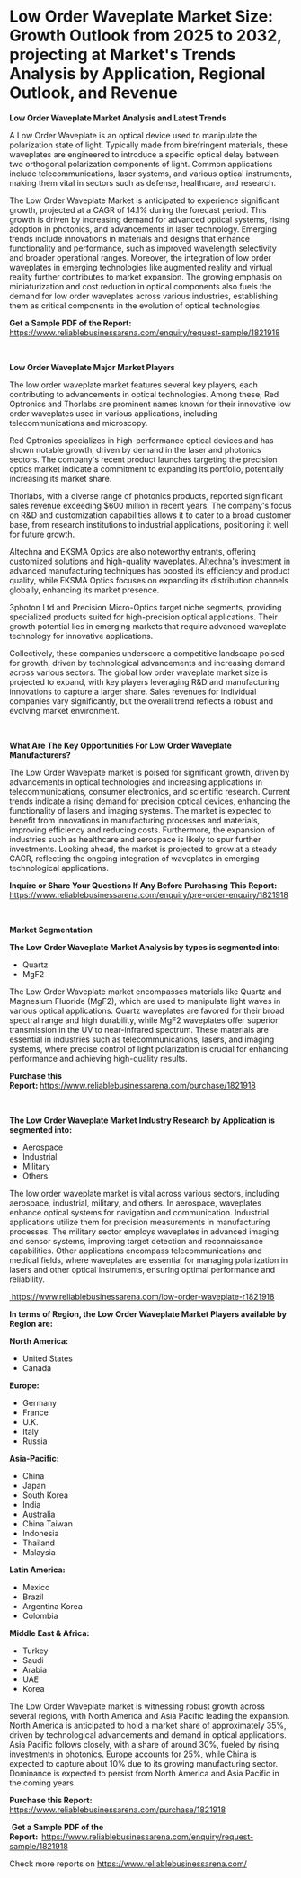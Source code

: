 <p><h1>Low Order Waveplate Market Size: Growth Outlook from 2025 to 2032, projecting at Market's Trends Analysis by Application, Regional Outlook, and Revenue</h1></p><p><strong>Low Order Waveplate Market Analysis and Latest Trends</strong></p>
<p><p>A Low Order Waveplate is an optical device used to manipulate the polarization state of light. Typically made from birefringent materials, these waveplates are engineered to introduce a specific optical delay between two orthogonal polarization components of light. Common applications include telecommunications, laser systems, and various optical instruments, making them vital in sectors such as defense, healthcare, and research.</p><p>The Low Order Waveplate Market is anticipated to experience significant growth, projected at a CAGR of 14.1% during the forecast period. This growth is driven by increasing demand for advanced optical systems, rising adoption in photonics, and advancements in laser technology. Emerging trends include innovations in materials and designs that enhance functionality and performance, such as improved wavelength selectivity and broader operational ranges. Moreover, the integration of low order waveplates in emerging technologies like augmented reality and virtual reality further contributes to market expansion. The growing emphasis on miniaturization and cost reduction in optical components also fuels the demand for low order waveplates across various industries, establishing them as critical components in the evolution of optical technologies.</p></p>
<p><strong>Get a Sample PDF of the Report:&nbsp;</strong> <a href="https://www.reliablebusinessarena.com/enquiry/request-sample/1821918?utm_campaign=2217&utm_medium=2&utm_source=Github&utm_content=ia&utm_term=09042025&utm_id=low-order-waveplate">https://www.reliablebusinessarena.com/enquiry/request-sample/1821918</a></p>
<p>&nbsp;</p>
<p><strong>Low Order Waveplate Major Market Players</strong></p>
<p><p>The low order waveplate market features several key players, each contributing to advancements in optical technologies. Among these, Red Optronics and Thorlabs are prominent names known for their innovative low order waveplates used in various applications, including telecommunications and microscopy.</p><p>Red Optronics specializes in high-performance optical devices and has shown notable growth, driven by demand in the laser and photonics sectors. The company's recent product launches targeting the precision optics market indicate a commitment to expanding its portfolio, potentially increasing its market share.</p><p>Thorlabs, with a diverse range of photonics products, reported significant sales revenue exceeding $600 million in recent years. The company's focus on R&D and customization capabilities allows it to cater to a broad customer base, from research institutions to industrial applications, positioning it well for future growth.</p><p>Altechna and EKSMA Optics are also noteworthy entrants, offering customized solutions and high-quality waveplates. Altechna's investment in advanced manufacturing techniques has boosted its efficiency and product quality, while EKSMA Optics focuses on expanding its distribution channels globally, enhancing its market presence.</p><p>3photon Ltd and Precision Micro-Optics target niche segments, providing specialized products suited for high-precision optical applications. Their growth potential lies in emerging markets that require advanced waveplate technology for innovative applications.</p><p>Collectively, these companies underscore a competitive landscape poised for growth, driven by technological advancements and increasing demand across various sectors. The global low order waveplate market size is projected to expand, with key players leveraging R&D and manufacturing innovations to capture a larger share. Sales revenues for individual companies vary significantly, but the overall trend reflects a robust and evolving market environment.</p></p>
<p>&nbsp;</p>
<p><strong>What Are The Key Opportunities For Low Order Waveplate Manufacturers?</strong></p>
<p><p>The Low Order Waveplate market is poised for significant growth, driven by advancements in optical technologies and increasing applications in telecommunications, consumer electronics, and scientific research. Current trends indicate a rising demand for precision optical devices, enhancing the functionality of lasers and imaging systems. The market is expected to benefit from innovations in manufacturing processes and materials, improving efficiency and reducing costs. Furthermore, the expansion of industries such as healthcare and aerospace is likely to spur further investments. Looking ahead, the market is projected to grow at a steady CAGR, reflecting the ongoing integration of waveplates in emerging technological applications.</p></p>
<p><strong>Inquire or Share Your Questions If Any Before Purchasing This Report:</strong> <a href="https://www.reliablebusinessarena.com/enquiry/pre-order-enquiry/1821918?utm_campaign=2217&utm_medium=2&utm_source=Github&utm_content=ia&utm_term=09042025&utm_id=low-order-waveplate">https://www.reliablebusinessarena.com/enquiry/pre-order-enquiry/1821918</a></p>
<p>&nbsp;</p>
<p><strong>Market Segmentation</strong></p>
<p><strong>The Low Order Waveplate Market Analysis by types is segmented into:</strong></p>
<p><ul><li>Quartz</li><li>MgF2</li></ul></p>
<p><p>The Low Order Waveplate market encompasses materials like Quartz and Magnesium Fluoride (MgF2), which are used to manipulate light waves in various optical applications. Quartz waveplates are favored for their broad spectral range and high durability, while MgF2 waveplates offer superior transmission in the UV to near-infrared spectrum. These materials are essential in industries such as telecommunications, lasers, and imaging systems, where precise control of light polarization is crucial for enhancing performance and achieving high-quality results.</p></p>
<p><strong>Purchase this Report:&nbsp;</strong><a href="https://www.reliablebusinessarena.com/purchase/1821918?utm_campaign=2217&utm_medium=2&utm_source=Github&utm_content=ia&utm_term=09042025&utm_id=low-order-waveplate">https://www.reliablebusinessarena.com/purchase/1821918</a></p>
<p>&nbsp;</p>
<p><strong>The Low Order Waveplate Market Industry Research by Application is segmented into:</strong></p>
<p><ul><li>Aerospace</li><li>Industrial</li><li>Military</li><li>Others</li></ul></p>
<p><p>The low order waveplate market is vital across various sectors, including aerospace, industrial, military, and others. In aerospace, waveplates enhance optical systems for navigation and communication. Industrial applications utilize them for precision measurements in manufacturing processes. The military sector employs waveplates in advanced imaging and sensor systems, improving target detection and reconnaissance capabilities. Other applications encompass telecommunications and medical fields, where waveplates are essential for managing polarization in lasers and other optical instruments, ensuring optimal performance and reliability.</p></p>
<p><a href="https://www.reliablebusinessarena.com/low-order-waveplate-r1821918?utm_campaign=2217&utm_medium=2&utm_source=Github&utm_content=ia&utm_term=09042025&utm_id=low-order-waveplate">&nbsp;https://www.reliablebusinessarena.com/low-order-waveplate-r1821918</a></p>
<p><strong>In terms of Region, the Low Order Waveplate Market Players available by Region are:</strong></p>
<p>
    <p> <strong> North America: </strong>
        <ul>
            <li>United States</li>
            <li>Canada</li>
        </ul>
        </p> 
    <p> <strong> Europe: </strong>
        <ul>
            <li>Germany</li>
            <li>France</li>
            <li>U.K.</li>
            <li>Italy</li>
            <li>Russia</li>
        </ul>
        </p> 
    <p> <strong> Asia-Pacific: </strong>
        <ul>
            <li>China</li>
            <li>Japan</li>
            <li>South Korea</li>
            <li>India</li>
            <li>Australia</li>
            <li>China Taiwan</li>
            <li>Indonesia</li>
            <li>Thailand</li>
            <li>Malaysia</li>
        </ul>
        </p> 
    <p> <strong> Latin America: </strong>
        <ul>
            <li>Mexico</li>
            <li>Brazil</li>
            <li>Argentina Korea</li>
            <li>Colombia</li>
        </ul>
        </p> 
    <p> <strong> Middle East & Africa: </strong>
        <ul>
            <li>Turkey</li>
            <li>Saudi</li>
            <li>Arabia</li>
            <li>UAE</li>
            <li>Korea</li>
        </ul>
    </p>
    </p>
<p><p>The Low Order Waveplate market is witnessing robust growth across several regions, with North America and Asia Pacific leading the expansion. North America is anticipated to hold a market share of approximately 35%, driven by technological advancements and demand in optical applications. Asia Pacific follows closely, with a share of around 30%, fueled by rising investments in photonics. Europe accounts for 25%, while China is expected to capture about 10% due to its growing manufacturing sector. Dominance is expected to persist from North America and Asia Pacific in the coming years.</p></p>
<p><strong>Purchase this Report: </strong><a href="https://www.reliablebusinessarena.com/purchase/1821918?utm_campaign=2217&utm_medium=2&utm_source=Github&utm_content=ia&utm_term=09042025&utm_id=low-order-waveplate">https://www.reliablebusinessarena.com/purchase/1821918</a></p>
<p>&nbsp;<strong>Get a Sample PDF of the Report:&nbsp;&nbsp;</strong><a href="https://www.reliablebusinessarena.com/enquiry/request-sample/1821918?utm_campaign=2217&utm_medium=2&utm_source=Github&utm_content=ia&utm_term=09042025&utm_id=low-order-waveplate">https://www.reliablebusinessarena.com/enquiry/request-sample/1821918</a></p>
<p><strong></strong></p>
<p>Check more reports on <a href="https://www.reliablebusinessarena.com/?utm_campaign=2217&utm_medium=2&utm_source=Github&utm_content=ia&utm_term=09042025&utm_id=low-order-waveplate">https://www.reliablebusinessarena.com/</a></p>